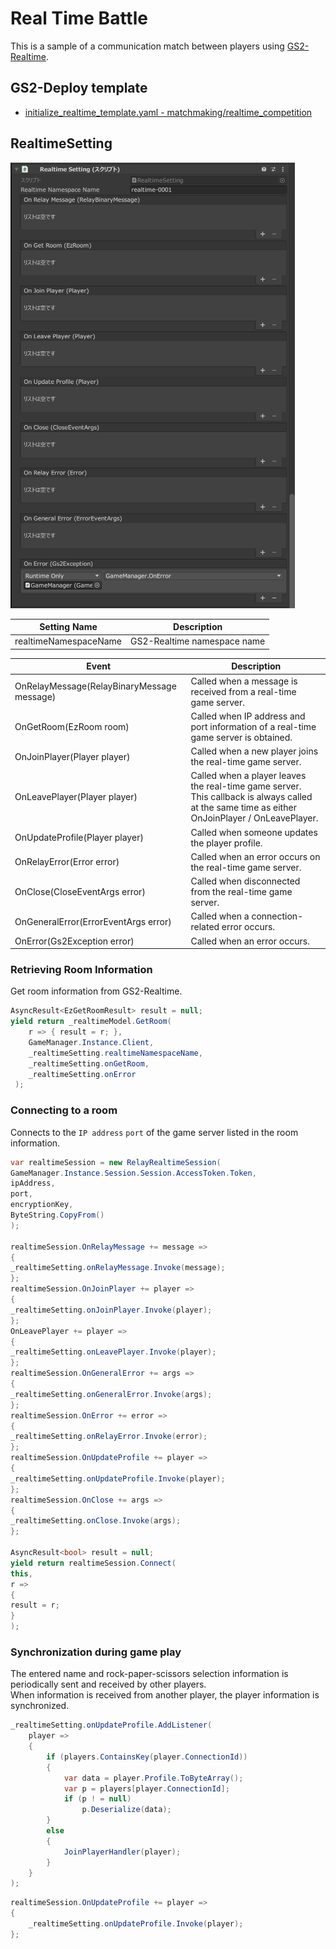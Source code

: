 ﻿# Real Time Battle

This is a sample of a communication match between players using [GS2-Realtime](https://app.gs2.io/docs/en/index.html#gs2-realtime).

## GS2-Deploy template

- [initialize_realtime_template.yaml - matchmaking/realtime_competition](../Templates/initialize_realtime_template.yaml)

## RealtimeSetting

![Inspector Window](Realtime.png)

| Setting Name | Description |
---|---
| realtimeNamespaceName | GS2-Realtime namespace name

| Event | Description |
---------|------
| OnRelayMessage(RelayBinaryMessage message) | Called when a message is received from a real-time game server. | OnRelayMessage(RelayBinaryMessage message)
| OnGetRoom(EzRoom room) | Called when IP address and port information of a real-time game server is obtained. | OnGetRoom(EzRoom room)
| OnJoinPlayer(Player player) | Called when a new player joins the real-time game server. | OnJoinPlayer(Player player)
| OnLeavePlayer(Player player) | Called when a player leaves the real-time game server. This callback is always called at the same time as either OnJoinPlayer / OnLeavePlayer. | OnJoinPlayer(Player)
| OnUpdateProfile(Player player) | Called when someone updates the player profile. | OnUpdateProfile(Player player)
| OnRelayError(Error error) | Called when an error occurs on the real-time game server. | OnRelayError(Error error)
| OnClose(CloseEventArgs error) | Called when disconnected from the real-time game server. | OnClose(CloseEventArgs error)
| OnGeneralError(ErrorEventArgs error) | Called when a connection-related error occurs. | OnGeneralError(ErrorEventArgs error)
| OnError(Gs2Exception error) | Called when an error occurs. | OnError(Gs2Exception error)

### Retrieving Room Information

Get room information from GS2-Realtime.

```c#
AsyncResult<EzGetRoomResult> result = null;
yield return _realtimeModel.GetRoom(
    r => { result = r; },
    GameManager.Instance.Client,
    _realtimeSetting.realtimeNamespaceName,
    _realtimeSetting.onGetRoom,
    _realtimeSetting.onError
 );
```

### Connecting to a room

Connects to the `IP address` `port` of the game server listed in the room information.

```c#
var realtimeSession = new RelayRealtimeSession(
GameManager.Instance.Session.Session.AccessToken.Token,
ipAddress,
port,
encryptionKey,
ByteString.CopyFrom()
);

realtimeSession.OnRelayMessage += message =>
{
_realtimeSetting.onRelayMessage.Invoke(message);
};
realtimeSession.OnJoinPlayer += player =>
{
_realtimeSetting.onJoinPlayer.Invoke(player);
};
OnLeavePlayer += player =>
{
_realtimeSetting.onLeavePlayer.Invoke(player);
};
realtimeSession.OnGeneralError += args =>
{
_realtimeSetting.onGeneralError.Invoke(args);
};
realtimeSession.OnError += error =>
{
_realtimeSetting.onRelayError.Invoke(error);
};
realtimeSession.OnUpdateProfile += player =>
{
_realtimeSetting.onUpdateProfile.Invoke(player);
};
realtimeSession.OnClose += args =>
{
_realtimeSetting.onClose.Invoke(args);
};

AsyncResult<bool> result = null;
yield return realtimeSession.Connect(
this,
r =>
{
result = r;
}
);
```

### Synchronization during game play

The entered name and rock-paper-scissors selection information is periodically sent and received by other players.  
When information is received from another player, the player information is synchronized.

```c#
_realtimeSetting.onUpdateProfile.AddListener(
    player => 
    {
        if (players.ContainsKey(player.ConnectionId))
        {
            var data = player.Profile.ToByteArray();
            var p = players[player.ConnectionId];
            if (p ! = null)
                p.Deserialize(data);
        }
        else
        {
            JoinPlayerHandler(player);
        }
    }
);
```

```c#
realtimeSession.OnUpdateProfile += player =>
{
    _realtimeSetting.onUpdateProfile.Invoke(player);
};
```
